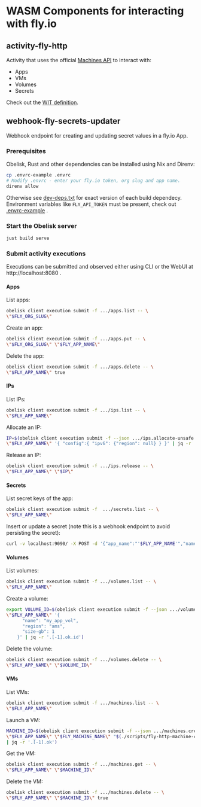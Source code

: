 # WASM Components for interacting with fly.io

## activity-fly-http
Activity that uses the official [Machines API](https://docs.machines.dev/) to interact with:
* Apps
* VMs
* Volumes
* Secrets

Check out the [WIT definition](activity/fly-http/wit/obelisk-flyio_activity-fly-http%401.0.0-beta/fly.wit).

## webhook-fly-secrets-updater
Webhook endpoint for creating and updating secret values in a fly.io App.

### Prerequisites
Obelisk, Rust and other dependencies can be installed using Nix and Direnv:
```sh
cp .envrc-example .envrc
# Modify .envrc - enter your fly.io token, org slug and app name.
direnv allow
```
Otherwise see [dev-deps.txt](./dev-deps.txt) for exact version of each build dependecy. Environment variables
like `FLY_API_TOKEN` must be present, check out [.envrc-example](./.envrc-example) .

### Start the Obelisk server
```sh
just build serve
```

### Submit activity executions
Executions can be submitted and observed either using CLI or the WebUI at http://localhost:8080 .

#### Apps

List apps:
```sh
obelisk client execution submit -f .../apps.list -- \
\"$FLY_ORG_SLUG\"
```

Create an app:
```sh
obelisk client execution submit -f .../apps.put -- \
\"$FLY_ORG_SLUG\" \"$FLY_APP_NAME\"
```

Delete the app:
```sh
obelisk client execution submit -f .../apps.delete -- \
\"$FLY_APP_NAME\" true
```

#### IPs

List IPs:
```sh
obelisk client execution submit -f .../ips.list -- \
\"$FLY_APP_NAME\"
```
Allocate an IP:
```sh
IP=$(obelisk client execution submit -f --json .../ips.allocate-unsafe -- \
\"$FLY_APP_NAME\" '{ "config":{ "ipv6": {"region": null} } }' | jq -r '.[-1].ok' )
```
Release an IP:
```sh
obelisk client execution submit -f .../ips.release -- \
\"$FLY_APP_NAME\" \"$IP\"
```

#### Secrets

List secret keys of the app:
```sh
obelisk client execution submit -f  .../secrets.list -- \
\"$FLY_APP_NAME\"
```

Insert or update a secret (note this is a webhook endpoint to avoid persisting the secret):
```sh
curl -v localhost:9090/ -X POST -d '{"app_name":"'$FLY_APP_NAME'","name":"foo","value":"bar"}'
```
#### Volumes

List volumes:
```sh
obelisk client execution submit -f .../volumes.list -- \
\"$FLY_APP_NAME\"
```

Create a volume:
```sh
export VOLUME_ID=$(obelisk client execution submit -f --json .../volumes.create -- \
\"$FLY_APP_NAME\" '{
      "name": "my_app_vol",
      "region": "ams",
      "size-gb": 1
    }' | jq -r '.[-1].ok.id')
```

Delete the volume:
```sh
obelisk client execution submit -f .../volumes.delete -- \
\"$FLY_APP_NAME\" \"$VOLUME_ID\"
```

#### VMs

List VMs:
```sh
obelisk client execution submit -f .../machines.list -- \
\"$FLY_APP_NAME\"
```

Launch a VM:
```sh
MACHINE_ID=$(obelisk client execution submit -f --json .../machines.create -- \
\"$FLY_APP_NAME\" \"$FLY_MACHINE_NAME\" "$(./scripts/fly-http-machine-config.json.sh)" \"$FLY_REGION\" \
| jq -r '.[-1].ok')
```

Get the VM:
```sh
obelisk client execution submit -f .../machines.get -- \
\"$FLY_APP_NAME\" \"$MACHINE_ID\"
```

Delete the VM:
```sh
obelisk client execution submit -f .../machines.delete -- \
\"$FLY_APP_NAME\" \"$MACHINE_ID\" true
```
